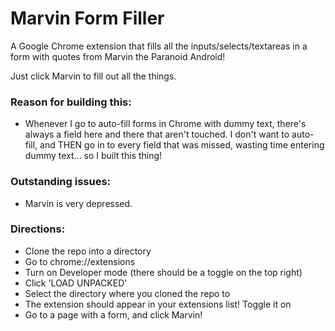 # Marvin Form Filler

A Google Chrome extension that fills all the inputs/selects/textareas in a form with quotes from Marvin the Paranoid Android!

Just click Marvin to fill out all the things.

### Reason for building this:
- Whenever I go to auto-fill forms in Chrome with dummy text, there's always a field here and there that aren't touched. I don't want to auto-fill, and THEN go in to every field that was missed, wasting time entering dummy text... so I built this thing!

### Outstanding issues:
- Marvin is very depressed.

### Directions:
- Clone the repo into a directory
- Go to chrome://extensions
- Turn on Developer mode (there should be a toggle on the top right)
- Click 'LOAD UNPACKED' 
- Select the directory where you cloned the repo to
- The extension should appear in your extensions list! Toggle it on
- Go to a page with a form, and click Marvin!
